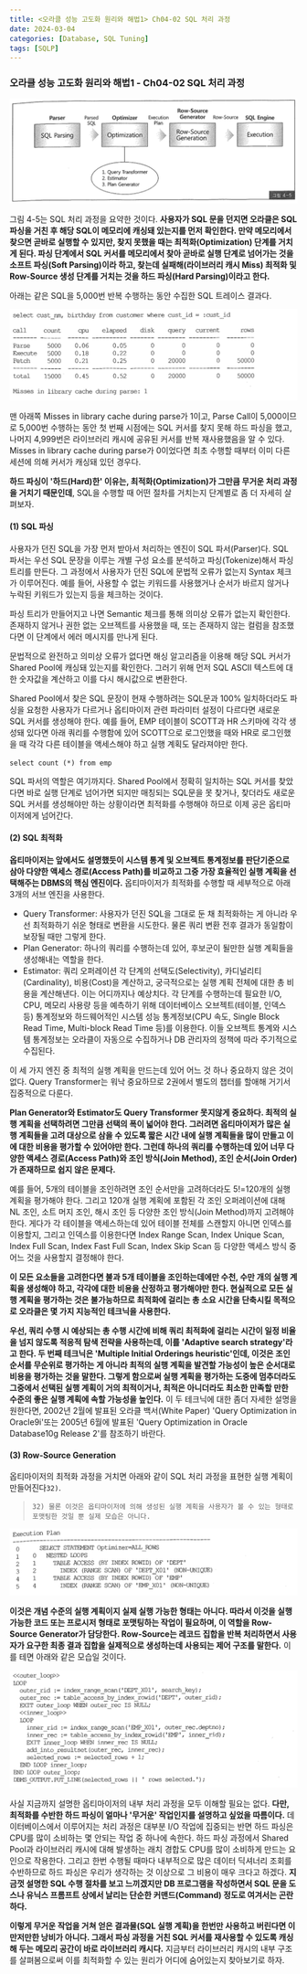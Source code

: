```yaml
---
title: <오라클 성능 고도화 원리와 해법1> Ch04-02 SQL 처리 과정
date: 2024-03-04
categories: [Database, SQL Tuning]
tags: [SQLP]
---
```


### 오라클 성능 고도화 원리와 해법1 - Ch04-02 SQL 처리 과정

![](/assets/images/sqlp/sqlp1-04-02-img4-5.png)

그림 4-5는 SQL 처리 과정을 요약한 것이다. **사용자가 SQL 문을 던지면 오라클은 SQL 파싱을 거친 후 해당 SQL이 메모리에 캐싱돼 있는지를 먼저 확인한다. 만약 메모리에서 찾으면 곧바로 실행할 수 있지만, 찾지 못했을 때는 최적화(Optimization) 단계를 거치게 된다. 파싱 단계에서 SQL 커서를 메모리에서 찾아 곧바로 실행 단계로 넘어가는 것을 소프트 파싱(Soft Parsing)이라 하고, 찾는데 실패해(라이브러리 캐시 Miss) 최적화 및 Row-Source 생성 단계를 거치는 것을 하드 파싱(Hard Parsing)이라고 한다.**

아래는 같은 SQL을 5,000번 반복 수행하는 동안 수집한 SQL 트레이스 결과다.

![](/assets/images/sqlp/sqlp1-04-02-trace1.png)

맨 아래쪽 Misses in library cache during parse가 1이고, Parse Call이 5,000이므로 5,000번 수행하는 동안 첫 번째 시점에는 SQL 커서를 찾지 못해 하드 파싱을 했고, 나머지 4,999번은 라이브러리 캐시에 공유된 커서를 반복 재사용했음을 알 수 있다. Misses in library cache during parse가 0이었다면 최초 수행할 때부터 이미 다른 세션에 의해 커서가 캐싱돼 있던 경우다.

**하드 파싱이 '하드(Hard)한' 이유는, 최적화(Optimization)가 그만큼 무거운 처리 과정을 거치기 때문인데**, SQL을 수행할 때 어떤 절차를 거치는지 단계별로 좀 더 자세히 살펴보자.

#### (1) SQL 파싱

사용자가 던진 SQL을 가장 먼저 받아서 처리하는 엔진이 SQL 파서(Parser)다. SQL 파서는 우선 SQL 문장을 이루는 개별 구성 요소를 분석하고 파싱(Tokenize)해서 파싱 트리를 만든다. 그 과정에서 사용자가 던진 SQL에 문법적 오류가 없는지 Syntax 체크가 이루어진다. 예를 들어, 사용할 수 없는 키워드를 사용했거나 순서가 바르지 않거나 누락된 키워드가 있는지 등을 체크하는 것이다.

파싱 트리가 만들어지고 나면 Semantic 체크를 통해 의미상 오류가 없는지 확인한다. 존재하지 않거나 권한 없는 오브젝트를 사용했을 때, 또는 존재하지 않는 컬럼을 참조했다면 이 단계에서 에러 메시지를 만나게 된다.

문법적으로 완전하고 의미상 오류가 없다면 해싱 알고리즘을 이용해 해당 SQL 커서가 Shared Pool에 캐싱돼 있는지를 확인한다. 그러기 위해 먼저 SQL ASCII 텍스트에 대한 숫자값을 계산하고 이를 다시 해시값으로 변환한다.

Shared Pool에서 찾은 SQL 문장이 현재 수행하려는 SQL문과 100% 일치하더라도 파싱을 요청한 사용자가 다르거나 옵티마이저 관련 파라미터 설정이 다르다면 새로운 SQL 커서를 생성해야 한다. 예를 들어, EMP 테이블이 SCOTT과 HR 스키마에 각각 생성돼 있다면 아래 쿼리를 수행함에 있어 SCOTT으로 로그인했을 때와 HR로 로그인했을 때 각각 다른 테이블을 액세스해야 하고 실행 계획도 달라져야만 한다.

`select count (*) from emp`

SQL 파서의 역할은 여기까지다. Shared Pool에서 정확히 일치하는 SQL 커서를 찾았다면 바로 실행 단계로 넘어가면 되지만 매칭되는 SQL문을 못 찾거나, 찾더라도 새로운 SQL 커서를 생성해야만 하는 상황이라면 최적화를 수행해야 하므로 이제 공은 옵티마이저에게 넘어간다.

#### (2) SQL 최적화

**옵티마이저는 앞에서도 설명했듯이 시스템 통계 및 오브젝트 통계정보를 판단기준으로 삼아 다양한 액세스 경로(Access Path)를 비교하고 그중 가장 효율적인 실행 계획을 선택해주는 DBMS의 핵심 엔진이다.** 옵티마이저가 최적화를 수행할 때 세부적으로 아래 3개의 서브 엔진을 사용한다.

- Query Transformer: 사용자가 던진 SQL을 그대로 둔 채 최적화하는 게 아니라 우선 최적화하기 쉬운 형태로 변환을 시도한다. 물론 쿼리 변환 전후 결과가 동일함이 보장될 때만 그렇게 한다.
- Plan Generator: 하나의 쿼리를 수행하는데 있어, 후보군이 될만한 실행 계획들을 생성해내는 역할을 한다.
- Estimator: 쿼리 오퍼레이션 각 단계의 선택도(Selectivity), 카디널리티(Cardinality), 비용(Cost)을 계산하고, 궁극적으로는 실행 계획 전체에 대한 총 비용을 계산해낸다. 이는 어디까지나 예상치다. 각 단계를 수행하는데 필요한 I/O, CPU, 메모리 사용량 등을 예측하기 위해 데이터베이스 오브젝트(테이블, 인덱스 등) 통계정보와 하드웨어적인 시스템 성능 통계정보(CPU 속도, Single Block Read Time, Multi-block Read Time 등)를 이용한다. 이들 오브젝트 통계와 시스템 통계정보는 오라클이 자동으로 수집하거나 DB 관리자의 정책에 따라 주기적으로 수집된다.

이 세 가지 엔진 중 최적의 실행 계획을 만드는데 있어 어느 것 하나 중요하지 않은 것이 없다. Query Transformer는 워낙 중요하므로 2권에서 별도의 챕터를 할애해 거기서 집중적으로 다룬다.

**Plan Generator와 Estimator도 Query Transformer 못지않게 중요하다. 최적의 실행 계획을 선택하려면 그만큼 선택의 폭이 넓어야 한다. 그러려면 옵티마이저가 많은 실행 계획들을 고려 대상으로 삼을 수 있도록 짧은 시간 내에 실행 계획들을 많이 만들고 이에 대한 비용을 평가할 수 있어야만 한다. 그런데 하나의 쿼리를 수행하는데 있어 너무 다양한 액세스 경로(Access Path)와 조인 방식(Join Method), 조인 순서(Join Order)가 존재하므로 쉽지 않은 문제다.**

예를 들어, 5개의 테이블을 조인하려면 조인 순서만을 고려하더라도 5!=120개의 실행 계획을 평가해야 한다. 그리고 120개 실행 계획에 포함된 각 조인 오퍼레이션에 대해 NL 조인, 소트 머지 조인, 해시 조인 등 다양한 조인 방식(Join Method)까지 고려해야 한다. 게다가 각 테이블을 액세스하는데 있어 테이블 전체를 스캔할지 아니면 인덱스를 이용할지, 그리고 인덱스를 이용한다면 Index Range Scan, Index Unique Scan, Index Full Scan, Index Fast Full Scan, Index Skip Scan 등 다양한 액세스 방식 중 어느 것을 사용할지 결정해야 한다.

**이 모든 요소들을 고려한다면 불과 5개 테이블을 조인하는데에만 수천, 수만 개의 실행 계획을 생성해야 하고, 각각에 대한 비용을 산정하고 평가해야만 한다. 현실적으로 모든 실행 계획을 평가하는 것은 불가능하므로 최적화에 걸리는 총 소요 시간을 단축시킬 목적으로 오라클은 몇 가지 지능적인 테크닉을 사용한다.**

**우선, 쿼리 수행 시 예상되는 총 수행 시간에 비해 쿼리 최적화에 걸리는 시간이 일정 비율을 넘지 않도록 적응적 탐색 전략을 사용하는데, 이를 'Adaptive search strategy'라고 한다. 두 번째 테크닉은 'Multiple Initial Orderings heuristic'인데, 이것은 조인 순서를 무순위로 평가하는 게 아니라 최적의 실행 계획을 발견할 가능성이 높은 순서대로 비용을 평가하는 것을 말한다. 그렇게 함으로써 실행 계획을 평가하는 도중에 멈추더라도 그중에서 선택된 실행 계획이 거의 최적이거나, 최적은 아니더라도 최소한 만족할 만한 수준의 좋은 실행 계획에 속할 가능성을 높인다.** 이 두 테크닉에 대한 좀더 자세한 설명을 원한다면, 2002년 2월에 발표된 오라클 백서(White Paper) 'Query Optimization in Oracle9i'또는 2005년 6월에 발표된 'Query Optimization in Oracle Database10g Release 2'를 참조하기 바란다.

#### (3) Row-Source Generation

옵티마이저의 최적화 과정을 거치면 아래와 같이 SQL 처리 과정을 표현한 실행 계획이 만들어진다`32)`.

>     32) 물론 이것은 옵티마이저에 의해 생성된 실행 계획을 사용자가 볼 수 있는 형태로 포맷팅한 것일 뿐 실제 모습은 아니다.

![](/assets/images/sqlp/sqlp1-04-02-3-EP1.png)

**이것은 개념 수준의 실행 계획이지 실제 실행 가능한 형태는 아니다. 따라서 이것을 실행 가능한 코드 또는 프로시저 형태로 포맷팅하는 작업이 필요하며, 이 역할을 Row-Source Generator가 담당한다. Row-Source는 레코드 집합을 반복 처리하면서 사용자가 요구한 최종 결과 집합을 실제적으로 생성하는데 사용되는 제어 구조를 말한다.** 이를 테면 아래와 같은 모습일 것이다.

![](/assets/images/sqlp/sqlp1-04-02-3-RS1.png)

사실 지금까지 설명한 옵티마이저의 내부 처리 과정을 모두 이해할 필요는 없다. **다만, 최적화를 수반한 하드 파싱이 얼마나 '무거운' 작업인지를 설명하고 싶었을 따름이다.** 데이터베이스에서 이루어지는 처리 과정은 대부분 I/O 작업에 집중되는 반면 하드 파싱은 CPU를 많이 소비하는 몇 안되는 작업 중 하나에 속한다. 하드 파싱 과정에서 Shared Pool과 라이브러리 캐시에 대해 발생하는 래치 경합도 CPU를 많이 소비하게 만드는 요인으로 작용한다. 그리고 한번 수행될 때마다 내부적으로 많은 데이터 딕셔너리 조회를 수반하므로 하드 파싱은 우리가 생각하는 것 이상으로 그 비용이 매우 크다고 하겠다. **지금껏 설명한 SQL 수행 절차를 보고 느끼겠지만 DB 프로그램을 작성하면서 SQL 문을 도스나 유닉스 프롬프트 상에서 날리는 단순한 커맨드(Command) 정도로 여겨서는 곤란하다.**

**이렇게 무거운 작업을 거쳐 얻은 결과물(SQL 실행 계획)을 한번만 사용하고 버린다면 이만저만한 낭비가 아니다. 그래서 파싱 과정을 거친 SQL 커서를 재사용할 수 있도록 캐싱해 두는 메모리 공간이 바로 라이브러리 캐시다.** 지금부터 라이브러리 캐시의 내부 구조를 살펴봄으로써 이를 최적화할 수 있는 원리가 어디에 숨어있는지 찾아보기로 하자.
